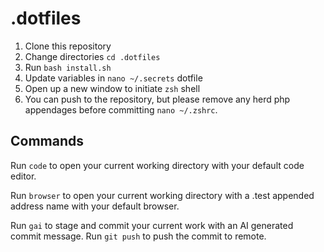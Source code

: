 # .dotfiles

1. Clone this repository
2. Change directories ```cd .dotfiles```
3. Run `bash install.sh`
4. Update variables in ```nano ~/.secrets``` dotfile
5. Open up a new window to initiate `zsh` shell
6. You can push to the repository, but please remove any herd php appendages before committing ```nano ~/.zshrc```.

## Commands

Run ```code``` to open your current working directory with your default code editor.

Run ```browser``` to open your current working directory with a .test appended address name with your default browser.

Run ```gai``` to stage and commit your current work with an AI generated commit message. Run ```git push``` to push the commit to remote.